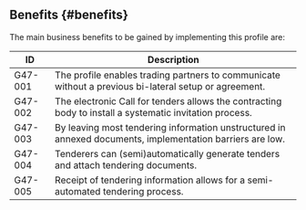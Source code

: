 ## Benefits {#benefits}

The main business benefits to be gained by implementing this profile are:

| **ID** | **Description** |
| --- | --- |
| G47-001 | The profile enables trading partners to communicate without a previous bi-lateral setup or agreement. |
| G47-002 | The electronic Call for tenders allows the contracting body to install a systematic invitation process. |
| G47-003 | By leaving most tendering information unstructured in annexed documents, implementation barriers are low. |
| G47-004 | Tenderers can (semi)automatically generate tenders and attach tendering documents. |
| G47-005 | Receipt of tendering information allows for a semi-automated tendering process. |